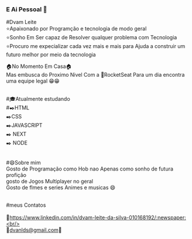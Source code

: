 ### E Ai Pessoal 👋

#Dvam Leite
<br/>:star:Apaixonado por Programção e tecnologia de modo geral 
<br/>:star:Sonho Em Ser capaz de Resolver qualquer problema com Tecnologia 
<br/>:star:Procuro me expecializar cada vez mais e mais para Ajuda a construir um futuro melhor por meio da tecnologia 

:house:No Momento Em Casa:house:<br/> Mas embusca do Proximo Nivel Com a :rocket:RocketSeat Para um dia encontra uma equipe legal :grin::grin:

<br/>#:mortar_board:Atualmente estudando
<br/>#:black_nib:HTML<br/> :black_nib:CSS<br/> :black_nib:JAVASCRIPT <br/>:black_nib: NEXT<br/> :black_nib: NODE

<br/>#:smile:Sobre mim
<br/>Gosto de Programação como Hob nao Apenas como sonho de futura profição 
<br/>gosto de Jogos Multiplayer no geral 
<br/>Gosto de flmes e series Animes e musicas :smile:

<br/>#meus Contatos<br/>
<br/>:newspaper:https://www.linkedin.com/in/dvam-leite-da-silva-010168192/:newspaper:<br/>
<br/>:email:dvanlds@gmail.com:email:


<!--
**dvamleite/dvamleite** is a ✨ _special_ ✨ repository because its `README.md` (this file) appears on your GitHub profile.

Here are some ideas to get you started:

- 🔭 I’m currently working on ...
- 🌱 I’m currently learning ...
- 👯 I’m looking to collaborate on ...
- 🤔 I’m looking for help with ...
- 💬 Ask me about ...
- 📫 How to reach me: ...
- 😄 Pronouns: ...
- ⚡ Fun fact: ...
-->
